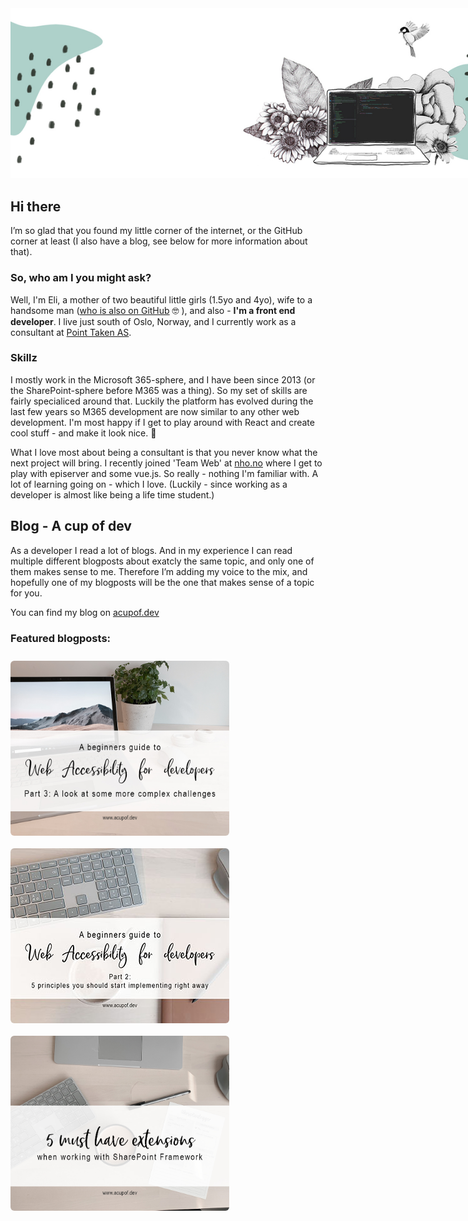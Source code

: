<img style="max-width:900px" src="./assets/mixed-media-illustration.jpg" />

## Hi there

I’m so glad that you found my little corner of the internet, or the GitHub corner at least (I also have a blog, see below for more information about that).

### So, who am I you might ask? 

Well, I'm Eli, a mother of two beautiful little girls (1.5yo and 4yo), wife to a handsome man ([who is also on GitHub](https://github.com/EspenSchei) 🤓 ), and also - **I'm a front end developer**. I live just south of Oslo, Norway, and I currently work as a consultant at [Point Taken AS](https://pointtaken.no/).

### Skillz
I mostly work in the Microsoft 365-sphere, and I have been since 2013 (or the SharePoint-sphere before M365 was a thing). So my set of skills are fairly specialiced around that. Luckily the platform has evolved during the last few years so M365 development are now similar to any other web development. I'm most happy if I get to play around with React and create cool stuff - and make it look nice. 💁

What I love most about being a consultant is that you never know what the next project will bring. I recently joined 'Team Web' at [nho.no](https://nho.no) where I get to play with episerver and some vue.js. So really - nothing I'm familiar with. A lot of learning going on - which I love. (Luckily - since working as a developer is almost like being a life time student.)

## Blog - A cup of dev
As a developer I read a lot of blogs. And in my experience I can read multiple different blogposts about exatcly the same topic, and only one of them makes sense to me. Therefore I’m adding my voice to the mix, and hopefully one of my blogposts will be the one that makes sense of a topic for you. 

You can find my blog on  [acupof.dev](https://acupof.dev)


### Featured blogposts: 

<a href="https://elischei.com/a-beginners-guide-to-web-accessibility-for-developers-part-3-a-look-at-some-more-complex-challenges/"><img alt="Header image for blogpost 2. You can se part of a mouse and a tablet. Theres a white area on top with the blogpost heading-text on." style="width:350px; border-radius:6px; float: left; margin: 10px 10px 10px 0" src="./assets/a11y-par3-1.jpg" /><a>
<a href="https://elischei.com/web-accessibility-for-developers-5-principles-you-should-start-implementing-now"><img alt="Header image for blogpost 3. You can see part of a keyboard and a cup of coffee. Theres a white area on top with the blogpost heading-text on." style="width:350px; border-radius:6px; float: left; margin: 10px 10px 10px 0" src="./assets/a11y-par2-small.jpg" /><a>
<a href="https://elischei.com/5-must-have-extensions-when-working-with-sharepoint-framework-spfx/"><img alt="Header image for blogpost 1. You can see a keyboard and part of a laptop from above. Theres a white area on top with the blogpost heading-text on." style="width:350px; border-radius:6px; float: left; margin: 10px 10px 10px 0" src="./assets\must-have-extensions.jpg" /><a> 
